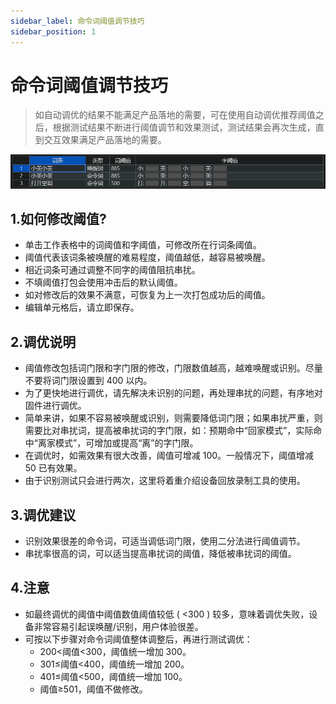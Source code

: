 ```yaml
---
sidebar_label: 命令词阈值调节技巧
sidebar_position: 1
---
```



# 命令词阈值调节技巧



>如自动调优的结果不能满足产品落地的需要，可在使用自动调优推荐阈值之后，根据测试结果不断进行阈值调节和效果测试，测试结果会再次生成，直到交互效果满足产品落地的需要。



![](./files/1611042634580.png)

## 1.如何修改阈值?

* 单击工作表格中的词阈值和字阈值，可修改所在行词条阈值。
* 阈值代表该词条被唤醒的难易程度，阈值越低，越容易被唤醒。
* 相近词条可通过调整不同字的阈值阻抗串扰。
* 不填阈值打包会使用冲击后的默认阈值。
* 如对修改后的效果不满意，可恢复为上一次打包成功后的阈值。
* 编辑单元格后，请立即保存。

## 2.调优说明
* 阈值修改包括词门限和字门限的修改，门限数值越高，越难唤醒或识别。尽量不要将词门限设置到 400 以内。
* 为了更快地进行调优，请先解决未识别的问题，再处理串扰的问题，有序地对固件进行调优。
* 简单来讲，如果不容易被唤醒或识别，则需要降低词门限；如果串扰严重，则需要比对串扰词，提高被串扰词的字门限，如：预期命中“回家模式”，实际命中“离家模式”，可增加或提高“离”的字门限。
* 在调优时，如需效果有很大改善，阈值可增减 100。一般情况下，阈值增减 50 已有效果。
* 由于识别测试只会进行两次，这里将着重介绍设备回放录制工具的使用。


## 3.调优建议

* 识别效果很差的命令词，可适当调低词门限，使用二分法进行阈值调节。
* 串扰率很高的词，可以适当提高串扰词的阈值，降低被串扰词的阈值。

## 4.注意 

* 如最终调优的阈值中阈值数值阈值较低 ( <300 ) 较多，意味着调优失败，设备非常容易引起误唤醒/识别，用户体验很差。
* 可按以下步骤对命令词阈值整体调整后，再进行测试调优：
  - 200<阈值<300，阈值统一增加 300。
  - 301≤阈值<400，阈值统一增加 200。
  - 401≤阈值<500，阈值统一增加 100。
  - 阈值≥501，阈值不做修改。

